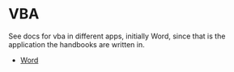 # VBA

See docs for vba in different apps, initially Word, since that is the application the handbooks are written in.

- [Word](word\word.md)